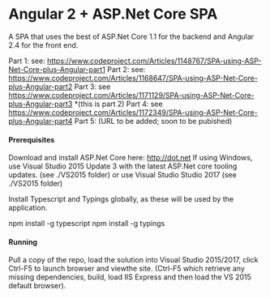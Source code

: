 # Angular 2 + ASP.Net Core SPA

A SPA that uses the best of ASP.Net Core 1.1 for the backend and Angular 2.4 for the front end.

Part 1: see: https://www.codeproject.com/Articles/1148767/SPA-using-ASP-Net-Core-plus-Angular-part1
Part 2: see: https://www.codeproject.com/Articles/1168647/SPA-using-ASP-Net-Core-plus-Angular-part2
Part 3: see https://www.codeproject.com/Articles/1171129/SPA-using-ASP-Net-Core-plus-Angular-part3
*(this is part 2)
Part 4: see https://www.codeproject.com/Articles/1172349/SPA-using-ASP-Net-Core-plus-Angular-part4
Part 5: (URL to be added; soon to be pubished)

#### Prerequisites

Download and install ASP.Net Core here: http://dot.net 
If using Windows, use Visual Studio 2015 Update 3 with the latest ASP.Net core tooling updates. (see ./VS2015 folder)
or use Visual Studio Studio 2017 (see ./VS2015 folder)

Install Typescript and Typings globally, as these will be used by the application.

npm install -g typescript
npm install -g typings 
  
#### Running

Pull a copy of the repo, load the solution into Visual Studio 2015/2017, click Ctrl-F5 to launch browser and viewthe site.
(Ctrl-F5 which retrieve any missing dependencies, build, load IIS Express and then load the VS 2015 default browser).
